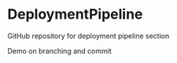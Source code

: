 # DeploymentPipeline

GitHub repository for deployment pipeline section

Demo on branching and commit
